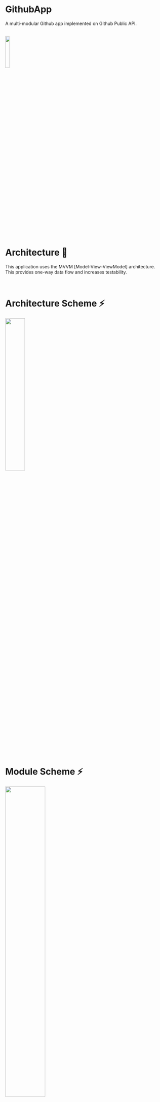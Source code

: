 
# GithubApp

A multi-modular Github app implemented on Github Public API.

<br>

<img width="16%" align="center" src="https://github.githubassets.com/images/modules/logos_page/Octocat.png" />

<br>

# Architecture 🧪
This application uses the MVVM [Model-View-ViewModel] architecture. This provides one-way data flow and increases testability.

<br>

# Architecture Scheme :zap:

<img width="35%" align="center" src="https://i.hizliresim.com/qkv3bip.png" />

<br>

# Module Scheme :zap:

<img width="50%" align="center" src="https://i.hizliresim.com/5rp3cb0.png" />

<br>

# Libraries and Tools 🛠
<li><a href="https://kotlinlang.org/docs/coroutines-overview.html">Kotlin Coroutines</a></li>
<li><a href="https://developer.android.com/training/dependency-injection/dagger-android">Dagger</a></li>
<li><a href="https://developer.android.com/training/data-storage/room">Room</a></li>
<li><a href="https://square.github.io/retrofit/">Retrofit</a></li>
<li><a href="https://github.com/square/okhttp">OkHttp</a></li>
<li><a href="https://github.com/square/moshi">Moshi</a></li>
<li><a href="https://github.com/coil-kt/coil">Coil</a></li>
<li><a href="https://github.com/junit-team">JUnit</a></li>
<li><a href="https://github.com/mockk/mockk">mockk</a></li>
<li><a href="https://docs.gradle.org/current/userguide/kotlin_dsl.html">Kotlin DSL</a></li>
<li><a href="https://github.com/pinterest/ktlint">Ktlint</a></li>
<li><a href="https://developer.android.com/topic/libraries/architecture/navigation/">Navigation</a></li>
<li><a href="https://developer.android.com/guide/navigation/navigation-pass-data#Safe-args">Safe Args</a></li>
<li><a href="https://developer.android.com/topic/libraries/data-binding">Data Binding</a></li>
<li><a href="https://developer.android.com/topic/libraries/architecture/viewmodel">ViewModel</a></li>

# GIF :movie_camera:

![](https://media.giphy.com/media/xxCeMbvlVT4u86IESr/giphy.gif)
![](https://media.giphy.com/media/UgXUeUwXY2KVz71Uhe/giphy.gif)

